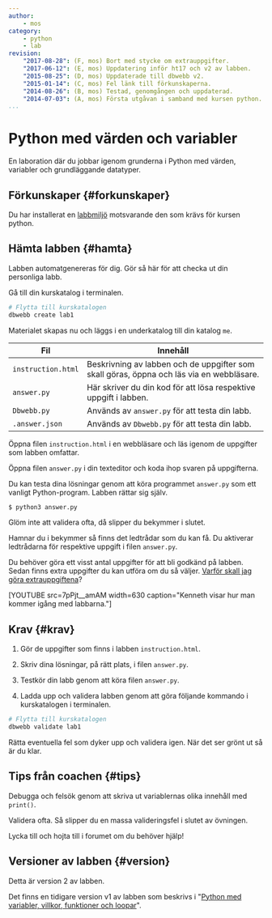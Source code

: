 ```yaml
---
author:
    - mos
category:
    - python
    - lab
revision:
    "2017-08-28": (F, mos) Bort med stycke om extrauppgifter.
    "2017-06-12": (E, mos) Uppdatering inför ht17 och v2 av labben.
    "2015-08-25": (D, mos) Uppdaterade till dbwebb v2.
    "2015-01-14": (C, mos) Fel länk till förkunskaperna.
    "2014-08-26": (B, mos) Testad, genomgången och uppdaterad.
    "2014-07-03": (A, mos) Första utgåvan i samband med kursen python.
...
```

Python med värden och variabler
==================================

En laboration där du jobbar igenom grunderna i Python med värden, variabler och grundläggande datatyper.

<!--more-->


Förkunskaper {#forkunskaper}
-----------------------

Du har installerat en [labbmiljö](kurser/python/kmom01#labbmiljo) motsvarande den som krävs för kursen python.



Hämta labben {#hamta}
-----------------------

Labben automatgenereras för dig. Gör så här för att checka ut din personliga labb.

Gå till din kurskatalog i terminalen.

```bash
# Flytta till kurskatalogen
dbwebb create lab1
```

Materialet skapas nu och läggs i en underkatalog till din katalog `me`.

| Fil | Innehåll |
|-----|----------|
| `instruction.html` | Beskrivning av labben och de uppgifter som skall göras, öppna och läs via en webbläsare.               |
| `answer.py`        | Här skriver du din kod för att lösa respektive uppgift i labben. |
| `Dbwebb.py`        | Används av `answer.py` för att testa din labb. |
| `.answer.json`     | Används av `Dbwebb.py` för att testa din labb. |

Öppna filen `instruction.html` i en webbläsare och läs igenom de uppgifter som labben omfattar.

Öppna filen `answer.py` i din texteditor och koda ihop svaren på uppgifterna.

Du kan testa dina lösningar genom att köra programmet `answer.py` som ett vanligt Python-program. Labben rättar sig själv.

```python
$ python3 answer.py
```

Glöm inte att validera ofta, då slipper du bekymmer i slutet.

Hamnar du i bekymmer så finns det ledtrådar som du kan få. Du aktiverar ledtrådarna för respektive uppgift i filen `answer.py`.

Du behöver göra ett visst antal uppgifter för att bli godkänd på labben. Sedan finns extra uppgifter du kan utföra om du så väljer. [Varför skall jag göra extrauppgiftena](kurser/faq/varfor-gora-extra-uppgifter)?

[YOUTUBE src=7pPjt__amAM width=630 caption="Kenneth visar hur man kommer igång med labbarna."]



Krav {#krav}
-----------------------

1. Gör de uppgifter som finns i labben `instruction.html`.

2. Skriv dina lösningar, på rätt plats, i filen `answer.py`.

3. Testkör din labb genom att köra filen `answer.py`.

4. Ladda upp och validera labben genom att göra följande kommando i kurskatalogen i terminalen.

```bash
# Flytta till kurskatalogen
dbwebb validate lab1
```

Rätta eventuella fel som dyker upp och validera igen. När det ser grönt ut så är du klar.



Tips från coachen {#tips}
-----------------------

Debugga och felsök genom att skriva ut variablernas olika innehåll med `print()`.

Validera ofta. Så slipper du en massa valideringsfel i slutet av övningen.

Lycka till och hojta till i forumet om du behöver hjälp!



Versioner av labben {#version}
-----------------------

Detta är version 2 av labben.

Det finns en tidigare version v1 av labben som beskrivs i "[Python med variabler, villkor, funktioner och loopar](uppgift/python-med-variabler-villkor-funktioner-och-loopar)".
